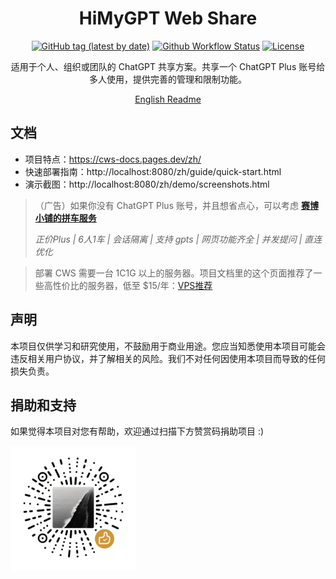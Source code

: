 <h1 align="center">HiMyGPT Web Share</h1>

<div align="center">

[![GitHub tag (latest by date)](https://img.shields.io/github/v/tag/moeakwak/chatgpt-web-share?label=container&logo=docker)](https://github.com/moeakwak/chatgpt-web-share/pkgs/container/chatgpt-web-share)
[![Github Workflow Status](https://img.shields.io/github/actions/workflow/status/moeakwak/chatgpt-web-share/docker-image.yml?label=build)](https://github.com/moeakwak/chatgpt-web-share/actions)
[![License](https://img.shields.io/github/license/moeakwak/chatgpt-web-share)](https://github.com/moeakwak/chatgpt-web-share/blob/main/LICENSE)

适用于个人、组织或团队的 ChatGPT 共享方案。共享一个 ChatGPT Plus 账号给多人使用，提供完善的管理和限制功能。

[English Readme](README.en.md)

</div>

## 文档

- 项目特点：https://cws-docs.pages.dev/zh/
- 快速部署指南：http://localhost:8080/zh/guide/quick-start.html
- 演示截图：http://localhost:8080/zh/demo/screenshots.html

> （广告）如果你没有 ChatGPT Plus 账号，并且想省点心，可以考虑 [**赛博小铺的拼车服务**](https://cws-docs.pages.dev/zh/support/ads.html#%E8%B5%9B%E5%8D%9A%E5%B0%8F%E9%93%BA-chatgpt-plus-%E6%8B%BC%E8%BD%A6%E6%9C%8D%E5%8A%A1)
> 
> *正价Plus | 6人1车 | 会话隔离 | 支持 gpts | 网页功能齐全 | 并发提问 | 直连优化*

> 部署 CWS 需要一台 1C1G 以上的服务器。项目文档里的这个页面推荐了一些高性价比的服务器，低至 $15/年：[VPS推荐](https://cws-docs.pages.dev/zh/support/vps.html)

## 声明

本项目仅供学习和研究使用，不鼓励用于商业用途。您应当知悉使用本项目可能会违反相关用户协议，并了解相关的风险。我们不对任何因使用本项目而导致的任何损失负责。

## 捐助和支持

如果觉得本项目对您有帮助，欢迎通过扫描下方赞赏码捐助项目 :)

<img src="docs/donate.png" alt="donate" width="200" height="200" />
